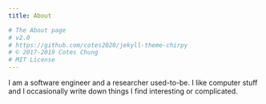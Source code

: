 ```yaml
---
title: About

# The About page
# v2.0
# https://github.com/cotes2020/jekyll-theme-chirpy
# © 2017-2019 Cotes Chung
# MIT License
---
```


I am a software engineer and a researcher used-to-be. I like computer stuff and I occasionally write
down things I find interesting or complicated.
